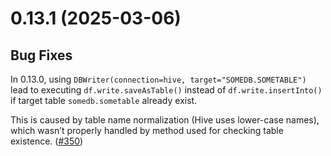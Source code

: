 # 0.13.1 (2025-03-06)

## Bug Fixes

In 0.13.0, using `DBWriter(connection=hive, target="SOMEDB.SOMETABLE")` lead to executing `df.write.saveAsTable()`
instead of `df.write.insertInto()` if target table `somedb.sometable` already exist.

This is caused by table name normalization (Hive uses lower-case names), which wasn’t properly handled by method used for checking table existence.
([#350](https://github.com/MobileTeleSystems/onetl/pull/350))
